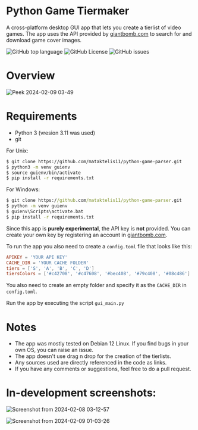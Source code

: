 # Python Game Tiermaker
A cross-platform desktop GUI app that lets you create a tierlist of video games. The app uses the API provided by [giantbomb.com](giantbomb.com) to search for and download game cover images.

![GitHub top language](https://img.shields.io/github/languages/top/mataktelis11/python-game-tiermaker)
![GitHub License](https://img.shields.io/github/license/mataktelis11/python-game-tiermaker)
![GitHub issues](https://img.shields.io/github/issues/mataktelis11/python-game-tiermaker)



# Overview

![Peek 2024-02-09 03-49](https://github.com/mataktelis11/python-game-parser/assets/61196956/d67c108f-bf05-4c08-a3a0-6a75fd8a69e7)

# Requirements
- Python 3 (vresion 3.11 was used)
- git

For Unix:
```bash
$ git clone https://github.com/mataktelis11/python-game-parser.git
$ python3 -m venv guienv
$ source guienv/bin/activate
$ pip install -r requirements.txt
```

For Windows:
```cmd
$ git clone https://github.com/mataktelis11/python-game-parser.git
$ python -m venv guienv
$ guienv\Scripts\activate.bat
$ pip install -r requirements.txt
```

Since this app is **purely experimental**, the API key is **not** provided. You can create your own key by registering an account in [giantbomb.com](giantbomb.com).

To run the app you also need to create a ```config.toml``` file that looks like this:
```toml
APIKEY = 'YOUR API KEY'
CACHE_DIR = 'YOUR CACHE FOLDER'
tiers = ['S', 'A', 'B', 'C', 'D']
tiersColors = ['#c42708', '#c47608', '#bec408', '#79c408', '#08c486']
```
You also need to create an empty folder and specify it as the ```CACHE_DIR``` in ```config.toml```.

Run the app by executing the script ```gui_main.py```

# Notes 
- The app was mostly tested on Debian 12 Linux. If you find bugs in your own OS, you can raise an issue.
- The app doesn't use drag n drop for the creation of the tierlists.
- Any sources used are directly referenced in the code as links.
- If you have any comments or suggestions, feel free to do a pull request.


# In-development screenshots:
![Screenshot from 2024-02-08 03-12-57](https://github.com/mataktelis11/python-game-parser/assets/61196956/0355de4d-f960-46e1-bd42-da2095fa199a)

![Screenshot from 2024-02-09 01-03-26](https://github.com/mataktelis11/python-game-parser/assets/61196956/4c5b409d-ad72-46d9-92e7-6a6306ce15c1)
